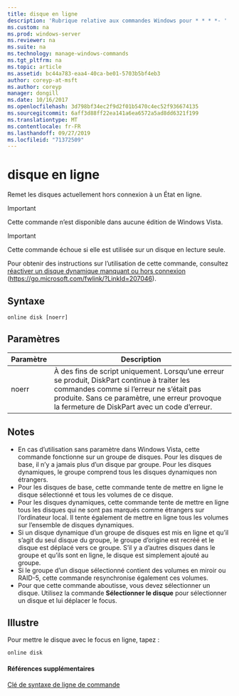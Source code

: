 ```yaml
---
title: disque en ligne
description: 'Rubrique relative aux commandes Windows pour * * * *- '
ms.custom: na
ms.prod: windows-server
ms.reviewer: na
ms.suite: na
ms.technology: manage-windows-commands
ms.tgt_pltfrm: na
ms.topic: article
ms.assetid: bc44a783-eaa4-40ca-be01-5703b5bf4eb3
author: coreyp-at-msft
ms.author: coreyp
manager: dongill
ms.date: 10/16/2017
ms.openlocfilehash: 3d798bf34ec2f9d2f01b5470c4ec52f936674135
ms.sourcegitcommit: 6aff3d88ff22ea141a6ea6572a5ad8dd6321f199
ms.translationtype: MT
ms.contentlocale: fr-FR
ms.lasthandoff: 09/27/2019
ms.locfileid: "71372509"
---
```

# <a name="online-disk"></a>disque en ligne



Remet les disques actuellement hors connexion à un État en ligne.

> [!IMPORTANT]
> Cette commande n’est disponible dans aucune édition de Windows Vista.

> [!IMPORTANT]
> Cette commande échoue si elle est utilisée sur un disque en lecture seule.

Pour obtenir des instructions sur l’utilisation de cette commande, consultez [réactiver un disque dynamique manquant ou hors connexion](https://go.microsoft.com/fwlink/?LinkId=207046) (https://go.microsoft.com/fwlink/?LinkId=207046).

## <a name="syntax"></a>Syntaxe

```
online disk [noerr]
```

## <a name="parameters"></a>Paramètres

|Paramètre|Description|
|---------|-----------|
|noerr|À des fins de script uniquement. Lorsqu’une erreur se produit, DiskPart continue à traiter les commandes comme si l’erreur ne s’était pas produite. Sans ce paramètre, une erreur provoque la fermeture de DiskPart avec un code d’erreur.|

## <a name="remarks"></a>Notes

-   En cas d’utilisation sans paramètre dans Windows Vista, cette commande fonctionne sur un groupe de disques. Pour les disques de base, il n’y a jamais plus d’un disque par groupe. Pour les disques dynamiques, le groupe comprend tous les disques dynamiques non étrangers.
-   Pour les disques de base, cette commande tente de mettre en ligne le disque sélectionné et tous les volumes de ce disque.
-   Pour les disques dynamiques, cette commande tente de mettre en ligne tous les disques qui ne sont pas marqués comme étrangers sur l’ordinateur local. Il tente également de mettre en ligne tous les volumes sur l’ensemble de disques dynamiques.
-   Si un disque dynamique d’un groupe de disques est mis en ligne et qu’il s’agit du seul disque du groupe, le groupe d’origine est recréé et le disque est déplacé vers ce groupe. S’il y a d’autres disques dans le groupe et qu’ils sont en ligne, le disque est simplement ajouté au groupe.
-   Si le groupe d’un disque sélectionné contient des volumes en miroir ou RAID-5, cette commande resynchronise également ces volumes.
-   Pour que cette commande aboutisse, vous devez sélectionner un disque. Utilisez la commande **Sélectionner le disque** pour sélectionner un disque et lui déplacer le focus.

## <a name="BKMK_examples"></a>Illustre

Pour mettre le disque avec le focus en ligne, tapez :
```
online disk
```

#### <a name="additional-references"></a>Références supplémentaires

[Clé de syntaxe de ligne de commande](command-line-syntax-key.md)

